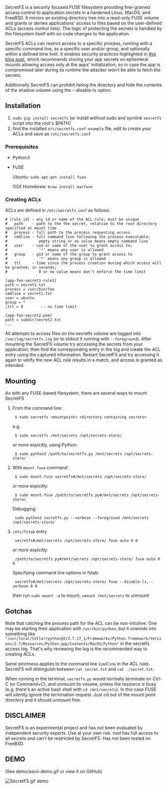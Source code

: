
SecretFS is a security focused FUSE filesystem providing fine-grained access control to application secrets in a hardened Linux, MacOS, and FreeBSD. It mirrors an existing directory tree into a read-only FUSE volume and grants or denies applications' access to files based on the user-defined ACLs (access control lists). The logic of protecting the secrets is handled by the filesystem itself with no code changes to the application.

SecretFS ACLs can restrict access to a specific process, running with a specific command line, as a specific user and/or group, and optionally within a defined time limit. It enables security practices highlighted in [this blog post](http://https://blog.forcesunseen.com/stop-storing-secrets-in-environment-variables "this blog post"), which recommends storing your app secrets on ephemeral mounts allowing access only at the apps' initialization, so in case the app is compromised later during its runtime the attacker won't be able to fetch the secrets.

Additionally SecretFS can prohibit listing the directory and hide the contents of the shadow volume using the --disable-ls option.


Installation
------------

1. `sudo pip install secretfs` (or install without sudo and symlink `secretfs` script into the root's $PATH)
2. find the installed `etc/secretfs.conf-example` file, edit to create your ACLs and save as `/etc/secretfs.conf`

### Prerequisites

- Python3
- FUSE

    Ubuntu: `sudo apt-get install fuse`

    OSX Homebrew: `brew install macfuse`


### Creating ACLs

ACLs are defined in `/etc/secretfs.conf` as follows:

```
# [rule_id] - any id or name of the ACL rule; must be unique
#   path    - path to the the secret, relative to the root directory specified at mount time
#   process - full path to the process requesting access
#   cmdline - full command line following the process executable;
#              empty string or no value means empty command line
#   user    - uid or name of the user to grant access to;
#              '*' means any user is allowed
#   group   - gid or name of the group to grant access to
#              '*' means any group is allowed
#   ttl     - time since the process creation during which access will be granted, in seconds;
#              0 or no value means don't enforce the time limit

[app-foo-secret1-rule1]
path = secret1.txt
process = /usr/bin/foo
cmdline = secret1.txt
user = ubuntu
group = *
;ttl = 0        -- no time limit

[app-foo-secret2.pem]
path = subdir/secret2.txt
...

```

All attempts to access files on the secretfs volume are logged into `/var/log/secretfs.log` (or to stdout if running with `--foreground`).
After mounting the SecretFS volume try accessing the secrets from your application; then find the corresponding entry in the log and create the ACL entry using the captured information. Restart SecretFS and try accessing it again to verify the new ACL rule results in a match, and access is granted as intended.


Mounting
--------

As with any FUSE-based filesystem, there are several ways to mount SecretFS

1. From the command line:

        $ sudo secretfs <mountpoint> <directory containing secrets>
    e.g.

        $ sudo secretfs /mnt/secrets /opt/secrets-store/

   or more expicitly, using Python:

        $ sudo python3 /path/to/secretfs.py /mnt/secrets /opt/secrets-store/

2. With `mount.fuse` command:

        $ sudo mount.fuse secretfs#/mnt/secrets /opt/secrets-store/

   or more expicitly:

        $ sudo mount.fuse /path/to/secretfs.py#/mnt/secrets /opt/secrets-store/

   Debugging:

        sudo python3 secretfs.py --verbose --foreground /mnt/secrets /opt/secrets-store/

3. `/etc/fstab` entry

        secretfs#/mnt/secrets /opt/secrets-store/ fuse auto 0 0

   or more expicitly:

        /path/to/secretfs.py#/mnt/secrets /opt/secrets-store/ fuse auto 0 0

   Specifying command line options in fstab:

        secretfs#/mnt/secrets /opt/secrets-store/ fuse --disable-ls,--verbose 0 0

   then run `sudo mount -a` to mount, `umount /mnt/secrets` to unmount


Gotchas
-------

Note that catching the process path for the ACL can be non-intuitive. One may be starting their application with `/usr/bin/python`, but it unwinds into something like `"/usr/local/Cellar/python@2/2.7.17_1/Frameworks/Python.framework/Versions/2.7/Resources/Python.app/Contents/MacOS/Python"` in the secretfs access log. That's why reviewing the log is the recommended way to creating ACLs.

Same strictness applies to the command line (`cmdline` in the ACL rule). SecretFS will distinguish between `cat secret.txt` and `cat ./secret.txt`.

When running in the terminal, `secretfs.py` would normally terminate on Ctrl-C (or Command+C), and unmount its volume, unless the resource is busy (e.g. there's an active bash shell with `cd /mnt/secrets`). In this case FUSE will silently ignore the termination request. Just cd out of the mount point directory and it should unmount fine.


DISCLAIMER
----------

SecretFS is an experimental project and has not been evaluated by independent security experts. Use at your own risk.
root has full access to all secrets and can't be restricted by SecretFS. Has not been tested on FreeBSD.


DEMO
----
(See demo/ascii-demo.gif or view it on GitHub)

![SecretFS gif demo](demo/ascii-demo.gif)
